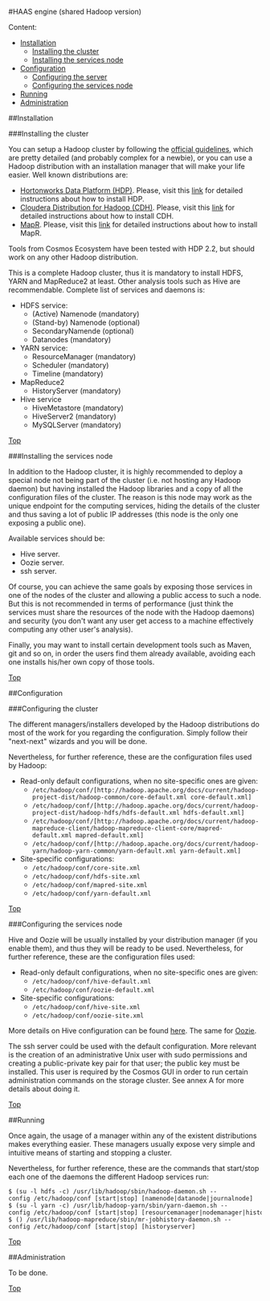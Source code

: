 #<a name="top"></a>HAAS engine (shared Hadoop version)

Content:<br>

* [Installation](#section1)
    * [Installing the cluster](#section1.1)
    * [Installing the services node](#section1.2)
* [Configuration](#section2)
    * [Configuring the server](#section2.1)
    * [Configuring the services node](#section2.2)
* [Running](#section3)
* [Administration](#section4)

##<a name="section1"></a>Installation

###<a name="section1.1"></a>Installing the cluster

You can setup a Hadoop cluster by following the [official guidelines](http://hadoop.apache.org/docs/current/hadoop-project-dist/hadoop-common/ClusterSetup.html), which are pretty detailed (and probably complex for a newbie), or you
can use a Hadoop distribution with an installation manager that will make your life easier. Well known distributions are:

* [Hortonworks Data Platform (HDP)](http://hortonworks.com/hdp/). Please, visit this [link](http://docs.hortonworks.com/HDPDocuments/Ambari-2.0.1.0/index.html) for detailed instructions about how to install HDP.
* [Cloudera Distribution for Hadoop (CDH)](http://www.cloudera.com/content/cloudera/en/downloads/cdh/cdh-5-4-2.html). Please, visit this [link](http://www.cloudera.com/content/cloudera/en/documentation/core/latest/topics/cm_ig_install_path_a.html#cmig_topic_6_5_unique_2) for detailed instructions about how to install CDH.
* [MapR](http://www.mapr.com/). Please, visit this [link](http://www.mapr.com/products/hadoop-download) for detailed instructions about how to install MapR.

Tools from Cosmos Ecosystem have been tested with HDP 2.2, but should work on any other Hadoop distribution.

This is a complete Hadoop cluster, thus it is mandatory to install HDFS, YARN and MapReduce2 at least. Other analysis tools such as Hive are recommendable. Complete list of services and daemons is:

* HDFS service:
    * (Active) Namenode (mandatory)
    * (Stand-by) Namenode (optional)
    * SecondaryNamende (optional)
    * Datanodes (mandatory)
* YARN service:
    * ResourceManager (mandatory)
    * Scheduler (mandatory)
    * Timeline (mandatory)
* MapReduce2
    * HistoryServer (mandatory)
* Hive service
    * HiveMetastore (mandatory)
    * HiveServer2 (mandatory)
    * MySQLServer (mandatory)

[Top](#top)

###<a name="section=1.2"></a>Installing the services node

In addition to the Hadoop cluster, it is highly recommended to deploy a special node not being part of the cluster (i.e. not hosting any Hadoop daemon) but having installed the Hadoop libraries and a copy of all the configuration files of the cluster. The reason is this node may work as the unique endpoint for the computing services, hiding the details of the cluster and thus saving a lot of public IP addresses (this node is the only one exposing a public one).

Available services should be:

* Hive server.
* Oozie server.
* ssh server.

Of course, you can achieve the same goals by exposing those services in one of the nodes of the cluster and allowing a public access to such a node. But this is not recommended in terms of performance (just think the services must share the resources of the node with the Hadoop daemons) and security (you don't want any user get access to a machine
effectively computing any other user's analysis).

Finally, you may want to install certain development tools such as Maven, git and so on, in order the users find them already available, avoiding each one installs his/her own copy of those tools.

[Top](#top)

##<a name="section2"></a>Configuration

###<a name="section2.1"></a>Configuring the cluster

The different managers/installers developed by the Hadoop distributions do most of the work for you regarding the configuration. Simply follow their "next-next" wizards and you will be done.

Nevertheless, for further reference, these are the configuration files used by Hadoop:

* Read-only default configurations, when no site-specific ones are given:
    * `/etc/hadoop/conf/[http://hadoop.apache.org/docs/current/hadoop-project-dist/hadoop-common/core-default.xml core-default.xml]`
    * `/etc/hadoop/conf/[http://hadoop.apache.org/docs/current/hadoop-project-dist/hadoop-hdfs/hdfs-default.xml hdfs-default.xml]`
    * `/etc/hadoop/conf/[http://hadoop.apache.org/docs/current/hadoop-mapreduce-client/hadoop-mapreduce-client-core/mapred-default.xml mapred-default.xml]`
    * `/etc/hadoop/conf/[http://hadoop.apache.org/docs/current/hadoop-yarn/hadoop-yarn-common/yarn-default.xml yarn-default.xml]`
* Site-specific configurations:
    * `/etc/hadoop/conf/core-site.xml`
    * `/etc/hadoop/conf/hdfs-site.xml`
    * `/etc/hadoop/conf/mapred-site.xml`
    * `/etc/hadoop/conf/yarn-default.xml`

[Top](#top)

###<a name="section=2.2"></a>Configuring the services node

Hive and Oozie will be usually installed by your distribution manager (if you enable them), and thus they will be ready to be used. Nevertheless, for further reference, these are the configuration files used:

* Read-only default configurations, when no site-specific ones are given:
    * `/etc/hadoop/conf/hive-default.xml`
    * `/etc/hadoop/conf/oozie-default.xml`
* Site-specific configurations:
    * `/etc/hadoop/conf/hive-site.xml`
    * `/etc/hadoop/conf/oozie-site.xml`

More details on Hive configuration can be found [here](http://cwiki.apache.org/confluence/display/Hive/GettingStarted#GettingStarted-ConfigurationManagementOverview). The same for [Oozie](http://oozie.apache.org/docs/4.2.0/AG_Install.html#Oozie_Configuration).

The ssh server could be used with the default configuration. More relevant is the creation of an administrative Unix user with sudo permissions and creating a public-private key pair for that user; the public key must be installed. This user is required by the Cosmos GUI in order to run certain administration commands on the storage cluster. See annex A for more details about doing it.

[Top](#top)

##<a name="section3"></a>Running

Once again, the usage of a manager within any of the existent distributions makes everything easier. These managers usually expose very simple and intuitive means of starting and stopping a cluster.

Nevertheless, for further reference, these are the commands that start/stop each one of the daemons the different Hadoop services run:

    $ (su -l hdfs -c) /usr/lib/hadoop/sbin/hadoop-daemon.sh --config /etc/hadoop/conf [start|stop] [namenode|datanode|journalnode]
    $ (su -l yarn -c) /usr/lib/hadoop-yarn/sbin/yarn-daemon.sh --config /etc/hadoop/conf [start|stop] [resourcemanager|nodemanager|historyserver]
    $ () /usr/lib/hadoop-mapreduce/sbin/mr-jobhistory-daemon.sh --config /etc/hadoop/conf [start|stop] [historyserver]

[Top](#top)

##<a name="section4"></a>Administration

To be done.

[Top](#top)
